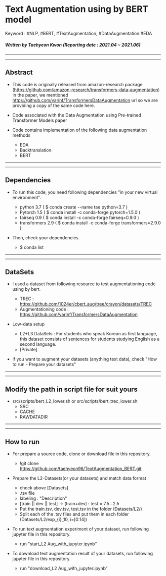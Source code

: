 # Text Augmentation using by BERT model
Keyword : #NLP, #BERT, #TextAugmentation, #DataAugmentation #EDA
##### Written by Taehyeon Kwon  (Reporting date : 2021.04 ~ 2021.06)

---
---
## Abstract

* This code is originally released from amazon-research package (https://github.com/amazon-research/transformers-data-augmentation) In the paper, we mentioned https://github.com/varinf/TransformersDataAugmentation url so we are providing a copy of the same code here.

* Code associated with the Data Augmentation using Pre-trained Transformer Models paper

* Code contains implementation of the following data augmentation methods

  - EDA
  - Backtranslation
  - BERT


---
---
## Dependencies

* To run this code, you need following dependencies "in your new virtual environment".
  - python 3.7         ( $ conda create --name tae python=3.7 )
  - Pytorch 1.5        ( $ conda install -c conda-forge pytorch=1.5.0 )
  - fairseq 0.9        ( $ conda install -c conda-forge fairseq=0.9.0 )
  - transformers 2.9   ( $ conda install -c conda-forge transformers=2.9.0 )

* Then, check your dependencies.
  - $ conda list
  

---
---
## DataSets

* I used a dataset from following resource to test augmentationing code using by bert.
  - TREC : https://github.com/1024er/cbert_aug/tree/crayon/datasets/TREC
  - Augmentationing code : https://github.com/varinf/TransformersDataAugmentation

* Low-data setup
  - L2+L3 DataSets : For students who speak Korean as first language, this dataset consists of sentences for students studying English as a second language.
  - [Private]

* If you want to augment your datasets (anything text data), check "How to run - Prepare your datasets"
  
  
---
---
## Modify the path in script file for suit yours

* src/scripts/bert_L2_lower.sh or src/scripts/bert_trec_lower.sh
  - SRC
  - CACHE
  - RAWDATADIR


---
---
## How to run

* For prepare a source code, clone or download file in this repository.
  - !git clone https://github.com/taehyeon96/TextAugmentation_BERT.git

* Prepare the L2-Datasets(or your datasets) and match data format
  - check above [Datasets]
  - .tsv file
  - labeling : "Description"
  - [train || dev || test] -> (train+dev) : test = 7.5 : 2.5
  - Put the train.tsv, dev.tsv, test.tsv in the folder (Datasets/L2/)
  - Split each of the .tsv files and put them in each folder (Datasets/L2/exp_{i}_10,  i=[0:14])
    
* To run text augmentation experiment of your dataset, run following jupyter file in this repository.
  - run "start_L2 Aug_with_jupyter.ipynb" 
  
* To download text augmentation result of your datasets, run following jupyter file in this repository.
  - run "download_L2 Aug_with_jupyter.ipynb" 


